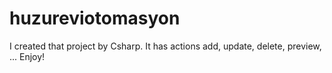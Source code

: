 # huzureviotomasyon
I created that project by Csharp. It has actions add, update, delete, preview, ... Enjoy!
